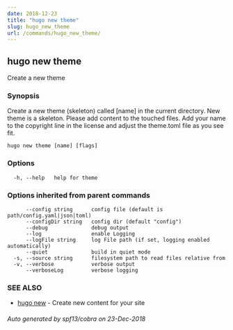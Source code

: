 ```yaml
---
date: 2018-12-23
title: "hugo new theme"
slug: hugo_new_theme
url: /commands/hugo_new_theme/
---
```

## hugo new theme

Create a new theme

### Synopsis

Create a new theme (skeleton) called [name] in the current directory.
New theme is a skeleton. Please add content to the touched files. Add your
name to the copyright line in the license and adjust the theme.toml file
as you see fit.

```
hugo new theme [name] [flags]
```

### Options

```
  -h, --help   help for theme
```

### Options inherited from parent commands

```
      --config string      config file (default is path/config.yaml|json|toml)
      --configDir string   config dir (default "config")
      --debug              debug output
      --log                enable Logging
      --logFile string     log File path (if set, logging enabled automatically)
      --quiet              build in quiet mode
  -s, --source string      filesystem path to read files relative from
  -v, --verbose            verbose output
      --verboseLog         verbose logging
```

### SEE ALSO

* [hugo new](/commands/hugo_new/)	 - Create new content for your site

###### Auto generated by spf13/cobra on 23-Dec-2018
